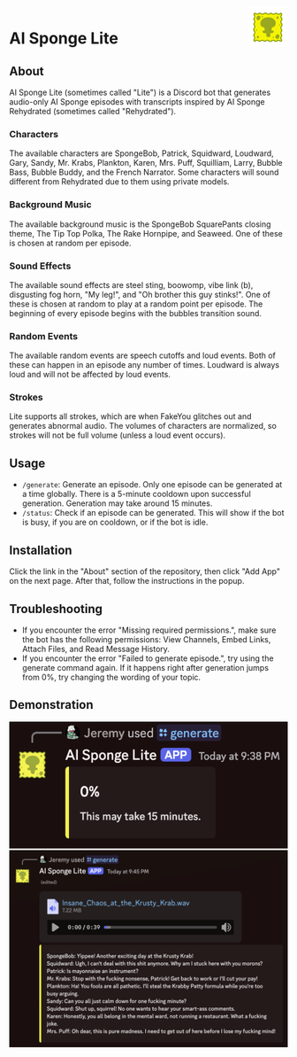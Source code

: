 <img src="img/Logo.gif" alt="Logo" title="Logo" align="right" width="72" height="72" />

# AI Sponge Lite

## About

AI Sponge Lite (sometimes called "Lite") is a Discord bot that generates audio-only AI Sponge episodes with transcripts
inspired by AI Sponge Rehydrated (sometimes called "Rehydrated").

### Characters

The available characters are SpongeBob, Patrick, Squidward, Loudward, Gary, Sandy, Mr. Krabs, Plankton, Karen,
Mrs. Puff, Squilliam, Larry, Bubble Bass, Bubble Buddy, and the French Narrator. Some characters will sound different 
from Rehydrated due to them using private models.

### Background Music

The available background music is the SpongeBob SquarePants closing theme, The Tip Top Polka, The Rake Hornpipe, and
Seaweed. One of these is chosen at random per episode.

### Sound Effects

The available sound effects are steel sting, boowomp, vibe link (b), disgusting fog horn, "My leg!", and "Oh brother
this guy stinks!". One of these is chosen at random to play at a random point per episode. The beginning of every
episode begins with the bubbles transition sound.

### Random Events

The available random events are speech cutoffs and loud events. Both of these can happen in an episode any number of
times. Loudward is always loud and will not be affected by loud events.

### Strokes

Lite supports all strokes, which are when FakeYou glitches out and generates abnormal audio. The volumes of characters
are normalized, so strokes will not be full volume (unless a loud event occurs).

## Usage

- `/generate`: Generate an episode. Only one episode can be generated at a time globally. There is a 5-minute cooldown
  upon successful generation. Generation may take around 15 minutes.
- `/status`: Check if an episode can be generated. This will show if the bot is busy, if you are on cooldown,
  or if the bot is idle.

## Installation

Click the link in the "About" section of the repository, then click "Add App" on the next page. After that, follow the
instructions in the popup.

## Troubleshooting

- If you encounter the error "Missing required permissions.", make sure the bot has the following permissions: View
  Channels, Embed Links, Attach Files, and Read Message History.
- If you encounter the error "Failed to generate episode.", try using the generate command again. If it happens right
  after generation jumps from 0%, try changing the wording of your topic.

## Demonstration

![Generating](img/generating.png)
![Output](img/output.png)
